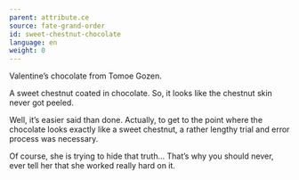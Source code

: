 ```yaml
---
parent: attribute.ce
source: fate-grand-order
id: sweet-chestnut-chocolate
language: en
weight: 0
---
```


Valentine’s chocolate from Tomoe Gozen.

A sweet chestnut coated in chocolate.
So, it looks like the chestnut skin never got peeled.

Well, it’s easier said than done.
Actually, to get to the point where the chocolate looks exactly like a sweet chestnut, a rather lengthy trial and error process was necessary.

Of course, she is trying to hide that truth…
That’s why you should never, ever tell her that she worked really hard on it.

